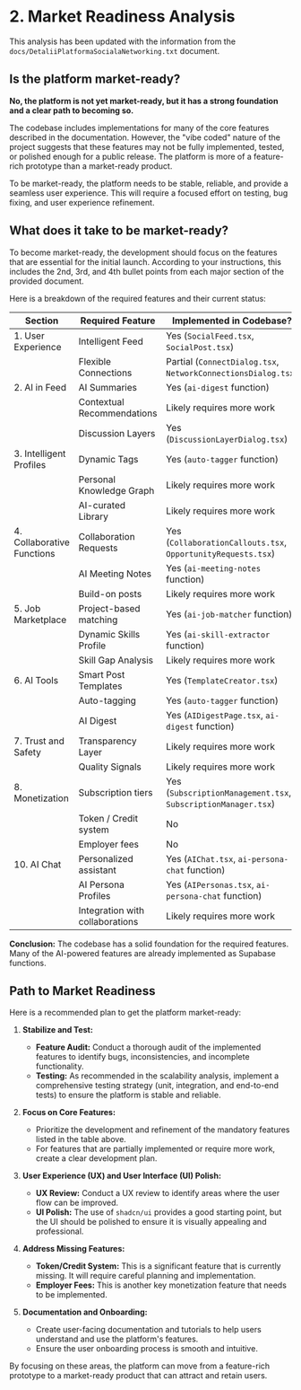 # 2. Market Readiness Analysis

This analysis has been updated with the information from the `docs/DetaliiPlatformaSocialaNetworking.txt` document.

## Is the platform market-ready?

**No, the platform is not yet market-ready, but it has a strong foundation and a clear path to becoming so.**

The codebase includes implementations for many of the core features described in the documentation. However, the "vibe coded" nature of the project suggests that these features may not be fully implemented, tested, or polished enough for a public release. The platform is more of a feature-rich prototype than a market-ready product.

To be market-ready, the platform needs to be stable, reliable, and provide a seamless user experience. This will require a focused effort on testing, bug fixing, and user experience refinement.

## What does it take to be market-ready?

To become market-ready, the development should focus on the features that are essential for the initial launch. According to your instructions, this includes the 2nd, 3rd, and 4th bullet points from each major section of the provided document.

Here is a breakdown of the required features and their current status:

| Section | Required Feature | Implemented in Codebase? |
|---|---|---|
| 1. User Experience | Intelligent Feed | Yes (`SocialFeed.tsx`, `SocialPost.tsx`) |
| | Flexible Connections | Partial (`ConnectDialog.tsx`, `NetworkConnectionsDialog.tsx`) |
| 2. AI in Feed | AI Summaries | Yes (`ai-digest` function) |
| | Contextual Recommendations | Likely requires more work |
| | Discussion Layers | Yes (`DiscussionLayerDialog.tsx`) |
| 3. Intelligent Profiles | Dynamic Tags | Yes (`auto-tagger` function) |
| | Personal Knowledge Graph | Likely requires more work |
| | AI-curated Library | Likely requires more work |
| 4. Collaborative Functions| Collaboration Requests | Yes (`CollaborationCallouts.tsx`, `OpportunityRequests.tsx`) |
| | AI Meeting Notes | Yes (`ai-meeting-notes` function) |
| | Build-on posts | Likely requires more work |
| 5. Job Marketplace | Project-based matching | Yes (`ai-job-matcher` function) |
| | Dynamic Skills Profile | Yes (`ai-skill-extractor` function) |
| | Skill Gap Analysis | Likely requires more work |
| 6. AI Tools | Smart Post Templates | Yes (`TemplateCreator.tsx`) |
| | Auto-tagging | Yes (`auto-tagger` function) |
| | AI Digest | Yes (`AIDigestPage.tsx`, `ai-digest` function) |
| 7. Trust and Safety | Transparency Layer | Likely requires more work |
| | Quality Signals | Likely requires more work |
| 8. Monetization | Subscription tiers | Yes (`SubscriptionManagement.tsx`, `SubscriptionManager.tsx`) |
| | Token / Credit system | No |
| | Employer fees | No |
| 10. AI Chat | Personalized assistant | Yes (`AIChat.tsx`, `ai-persona-chat` function) |
| | AI Persona Profiles | Yes (`AIPersonas.tsx`, `ai-persona-chat` function) |
| | Integration with collaborations | Likely requires more work |

**Conclusion:** The codebase has a solid foundation for the required features. Many of the AI-powered features are already implemented as Supabase functions.

## Path to Market Readiness

Here is a recommended plan to get the platform market-ready:

1.  **Stabilize and Test:**
    *   **Feature Audit:** Conduct a thorough audit of the implemented features to identify bugs, inconsistencies, and incomplete functionality.
    *   **Testing:** As recommended in the scalability analysis, implement a comprehensive testing strategy (unit, integration, and end-to-end tests) to ensure the platform is stable and reliable.

2.  **Focus on Core Features:**
    *   Prioritize the development and refinement of the mandatory features listed in the table above.
    *   For features that are partially implemented or require more work, create a clear development plan.

3.  **User Experience (UX) and User Interface (UI) Polish:**
    *   **UX Review:** Conduct a UX review to identify areas where the user flow can be improved.
    *   **UI Polish:** The use of `shadcn/ui` provides a good starting point, but the UI should be polished to ensure it is visually appealing and professional.

4.  **Address Missing Features:**
    *   **Token/Credit System:** This is a significant feature that is currently missing. It will require careful planning and implementation.
    *   **Employer Fees:** This is another key monetization feature that needs to be implemented.

5.  **Documentation and Onboarding:**
    *   Create user-facing documentation and tutorials to help users understand and use the platform's features.
    *   Ensure the user onboarding process is smooth and intuitive.

By focusing on these areas, the platform can move from a feature-rich prototype to a market-ready product that can attract and retain users.